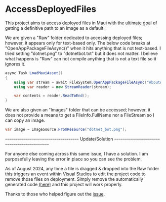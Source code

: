 # AccessDeployedFiles
This project aims to access deployed files in Maui with the ultimate goal of getting a definitive path to an image as a default.

We are given a "Raw" folder dedicated to accessing deployed files; however, it appears only for text-based only.
The below code breaks at "OpenAppPackageFileAsync()" when it hits anything that is not text-based. I tried setting "dotnet.png" to "dotnetbot.txt" but it does not matter. I believe what happens is "Raw" can not compile anything that is not a text file so it ignores it.
```csharp
async Task LoadMauiAsset()
{
	using var stream = await FileSystem.OpenAppPackageFileAsync("AboutAssets.txt");
	using var reader = new StreamReader(stream);

	var contents = reader.ReadToEnd();
}
```
We are also given an "Images" folder that can be accessed; however, it does not provide a means to get a FileInfo.FullName nor a FileStream so I can copy an image.
```csharp
var image = ImageSource.FromResource("dotnet_bot.png");
```



------------------------------------- Update/Solution ---------------------------------------------

For anyone else coming across this same issue, I have a solution. I am purposefully leaving the error in place so you can see the problem.

As of August 2024, any time a file is dragged & dropped into the Raw folder this triggers an event within Visual Studios to edit the project code to remove those files on deployment. Simply remove the automatically generated code [(here)](https://github.com/jbeen25/AccessDeployedFiles/blob/main/src/AccessDeployedFiles/AccessDeployedFiles/AccessDeployedFiles.csproj#L75-L83) and this project will work properly.

Thanks to those who helped figure out the [issue](https://github.com/dotnet/maui/issues/23833).
